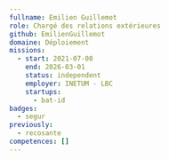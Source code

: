 ```yaml
---
fullname: Emilien Guillemot
role: Chargé des relations extérieures
github: EmilienGuillemot
domaine: Déploiement
missions:
  - start: 2021-07-08
    end: 2026-03-01
    status: independent
    employer: INETUM - LBC
    startups:
      - bat-id
badges:
  - segur
previously:
  - recosante
competences: []
---
```


